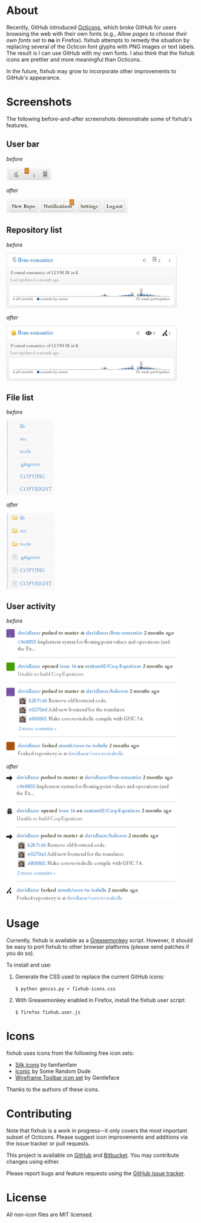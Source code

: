 # About

Recently, GitHub introduced [Octicons](https://github.com/blog/1106-say-hello-to-octicons), which broke GitHub for users browsing the web with their own fonts (e.g., *Allow pages to choose their own fonts* set to **no** in Firefox). fixhub attempts to remedy the situation by replacing several of the Octicon font glyphs with PNG images or text labels. The result is I can use GitHub with my own fonts. I also think that the fixhub icons are prettier and more meaningful than Octicons.

In the future, fixhub may grow to incorporate other improvements to GitHub's appearance.

# Screenshots

The following before-and-after screenshots demonstrate some of fixhub's features.

## User bar
*before*

![user bar before](https://github.com/davidlazar/fixhub/raw/ef82bbea6482377c47d0a9dfee1640a3273ffb34/screenshots/userbar-before.png)

*after*

![user bar after](https://github.com/davidlazar/fixhub/raw/ef82bbea6482377c47d0a9dfee1640a3273ffb34/screenshots/userbar-after.png)

## Repository list
*before*

![repo before](https://github.com/davidlazar/fixhub/raw/ef82bbea6482377c47d0a9dfee1640a3273ffb34/screenshots/repo-before.png)

*after*

![repo after](https://github.com/davidlazar/fixhub/raw/ef82bbea6482377c47d0a9dfee1640a3273ffb34/screenshots/repo-after.png)

## File list
*before*

![files before](https://github.com/davidlazar/fixhub/raw/ef82bbea6482377c47d0a9dfee1640a3273ffb34/screenshots/files-before.png)

*after*

![files after](https://github.com/davidlazar/fixhub/raw/ef82bbea6482377c47d0a9dfee1640a3273ffb34/screenshots/files-after.png)

## User activity
*before*

![activity before](https://github.com/davidlazar/fixhub/raw/ef82bbea6482377c47d0a9dfee1640a3273ffb34/screenshots/activity-before.png)

*after*

![activity after](https://github.com/davidlazar/fixhub/raw/ef82bbea6482377c47d0a9dfee1640a3273ffb34/screenshots/activity-after.png)

# Usage

Currently, fixhub is available as a [Greasemonkey](https://addons.mozilla.org/en-US/firefox/addon/greasemonkey/) script. However, it should be easy to port fixhub to other browser platforms (please send patches if you do so).

To install and use:

1. Generate the CSS used to replace the current GitHub icons:

    `$ python gencss.py > fixhub-icons.css`

2. With Greasemonkey enabled in Firefox, install the fixhub user script:

    `$ firefox fixhub.user.js`

# Icons

fixhub uses icons from the following free icon sets:

* [Silk icons](http://www.famfamfam.com/lab/icons/silk/) by famfamfam
* [Iconic](http://somerandomdude.com/work/iconic/) by Some Random Dude
* [Wireframe Toolbar icon set](http://www.gentleface.com/free_icon_set.html) by Gentleface

Thanks to the authors of these icons.

# Contributing

Note that fixhub is a work in progress--it only covers the most important subset of Octicons. Please suggest icon improvements and additions via the issue tracker or pull requests.

This project is available on [GitHub](https://github.com/davidlazar/fixhub) and [Bitbucket](https://bitbucket.org/davidlazar/fixhub/). You may contribute changes using either.

Please report bugs and feature requests using the [GitHub issue tracker](https://github.com/davidlazar/fixhub/issues).

# License

All non-icon files are MIT licensed.

